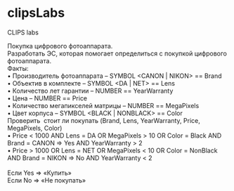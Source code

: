 # clipsLabs
CLIPS labs

Покупка цифрового фотоаппарата.<br />
Разработать ЭС, которая помогает определиться с покупкой цифрового фотоаппарата.<br />
Факты:<br />
	•	Производитель фотоаппарата – SYMBOL <CANON | NIKON> == Brand<br />
	•	Объектив в комплекте – SYMBOL <DA | NET> == Lens<br />
	•	Количество лет гарантии – NUMBER == YearWarranty<br />
	•	Цена – NUMBER == Price<br />
	•	Количество мегапикселей матрицы – NUMBER == MegaPixels<br />
	•	Цвет корпуса – SYMBOL <BLACK | NONBLACK> == Color<br />
Проверить  стоит ли покупать (Brand, Lens, YearWarranty, Price, MegaPixels, Color)<br />
	•	Price < 1000 AND Lens = DA OR MegaPixels > 10 OR Color = Black AND Brand = CANON  =>  Yes AND YearWarranty > 2<br />
	•	Price > 1000 OR Lens = NET OR MegaPixels < 10 OR Color = NonBlack AND Brand = NIKON  =>  No AND YearWarranty < 2<br />
<br />
Если Yes => «Купить»<br />
Если No => «Не покупать»<br />


	




